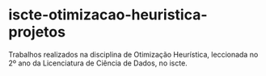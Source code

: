 # iscte-otimizacao-heuristica-projetos
Trabalhos realizados na disciplina de Otimização Heurística, leccionada no 2º ano da Licenciatura de Ciência de Dados, no iscte.
